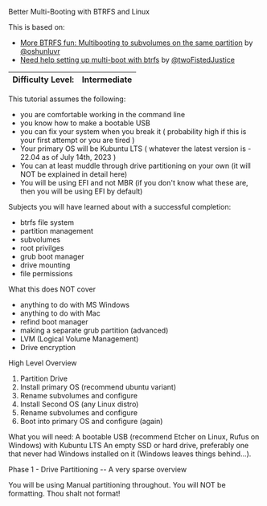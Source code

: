 Better Multi-Booting with BTRFS and Linux

This is based on:
- [More BTRFS fun: Multibooting to subvolumes on the same partition](https://www.kubuntuforums.net/forum/general/miscellaneous/btrfs/54261-more-btrfs-fun-multibooting-to-subvolumes-on-the-same-partition?highlight=multibooting+btrfs) by [@oshunluvr](https://www.kubuntuforums.net/member/35692-oshunluvr)
- [Need help setting up multi-boot with btrfs](https://www.kubuntuforums.net/forum/general/kubuntu-catchall/671909-solved-need-help-setting-up-multi-boot-with-btrfs) by [@twoFistedJustice](https://www.kubuntuforums.net/member/32889-twofistedjustice)


| Difficulty Level: | Intermediate
|----- | -----|


This tutorial assumes the following:
- you are comfortable working in the command line
- you know how to make a bootable USB
- you can fix your system when you break it ( probability high if this is your first attempt or you are tired )
- Your primary OS will be Kubuntu LTS ( whatever the latest version is - 22.04 as of July 14th, 2023 )
- You can at least muddle through drive partitioning on your own (it will NOT be explained in detail here)
- You will be using EFI and not MBR (if you don't know what these are, then you will be using EFI by default)

Subjects you will have learned about with a successful completion:
- btrfs file system
- partition management
- subvolumes
- root privilges
- grub boot manager
- drive mounting
- file permissions

What this does NOT cover
- anything to do with MS Windows
- anything to do with Mac
- refind boot manager
- making a separate grub partition (advanced)
- LVM (Logical Volume Management)
- Drive encryption

High Level Overview
1. Partition Drive
2. Install primary OS (recommend ubuntu variant)
3. Rename subvolumes and configure
4. Install Second OS (any Linux distro)
5. Rename subvolumes and configure
6. Boot into primary OS and configure (again)

What you will need:
A bootable USB (recommend Etcher on Linux,  Rufus on Windows) with Kubuntu LTS
An empty SSD or hard drive, preferably one that never had Windows installed on it (Windows leaves things behind...).



Phase 1 - Drive Partitioning -- A very sparse overview

You will be using Manual partitioning throughout. You will NOT be formatting. Thou shalt not format!



























